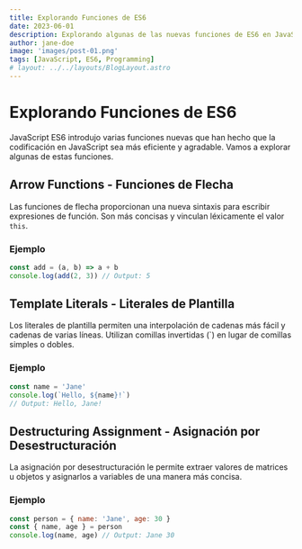 ```yaml
---
title: Explorando Funciones de ES6
date: 2023-06-01
description: Explorando algunas de las nuevas funciones de ES6 en JavaScript.
author: jane-doe
image: 'images/post-01.png'
tags: [JavaScript, ES6, Programming]
# layout: ../../layouts/BlogLayout.astro
---
```


# Explorando Funciones de ES6

JavaScript ES6 introdujo varias funciones nuevas que han hecho que la codificación en JavaScript sea más eficiente y agradable. Vamos a explorar algunas de estas funciones.

## Arrow Functions - Funciones de Flecha

Las funciones de flecha proporcionan una nueva sintaxis para escribir expresiones de función. Son más concisas y vinculan léxicamente el valor `this`.

### Ejemplo

```javascript
const add = (a, b) => a + b
console.log(add(2, 3)) // Output: 5
```

## Template Literals - Literales de Plantilla

Los literales de plantilla permiten una interpolación de cadenas más fácil y cadenas de varias líneas. Utilizan comillas invertidas (\`) en lugar de comillas simples o dobles.

### Ejemplo

```javascript
const name = 'Jane'
console.log(`Hello, ${name}!`)
// Output: Hello, Jane!
```

## Destructuring Assignment - Asignación por Desestructuración

La asignación por desestructuración le permite extraer valores de matrices u objetos y asignarlos a variables de una manera más concisa.

### Ejemplo

```javascript
const person = { name: 'Jane', age: 30 }
const { name, age } = person
console.log(name, age) // Output: Jane 30
```
